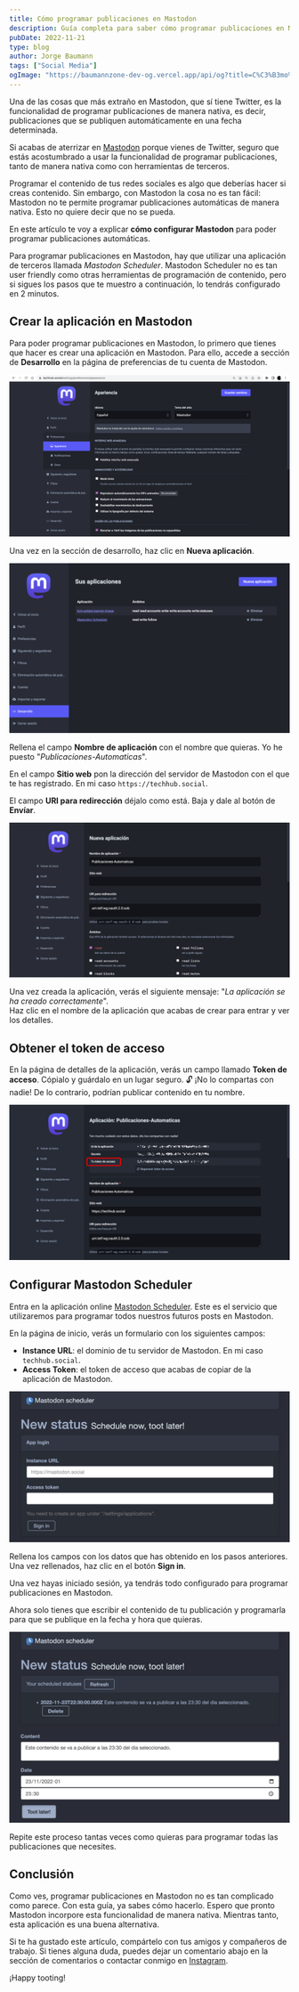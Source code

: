 ```yaml
---
title: Cómo programar publicaciones en Mastodon
description: Guía completa para saber cómo programar publicaciones en Mastodon que se publiquen automáticamente. Configúralo en 3 minutos.
pubDate: 2022-11-21
type: blog
author: Jorge Baumann
tags: ["Social Media"]
ogImage: "https://baumannzone-dev-og.vercel.app/api/og?title=C%C3%B3mo%20programar%20publicaciones%20en%20Mastodon&tags=Social%20Media"
---
```


Una de las cosas que más extraño en Mastodon, que sí tiene Twitter, es la funcionalidad de programar publicaciones de manera nativa, es decir, publicaciones que se publiquen automáticamente en una fecha determinada.

Si acabas de aterrizar en [Mastodon](https://techhub.social/@baumannzone) porque vienes de Twitter, seguro que estás acostumbrado a usar la funcionalidad de programar publicaciones, tanto de manera nativa como con herramientas de terceros.

Programar el contenido de tus redes sociales es algo que deberías hacer si creas contenido. Sin embargo, con Mastodon la cosa no es tan fácil: Mastodon no te permite programar publicaciones automáticas de manera nativa. Esto no quiere decir que no se pueda.

En este artículo te voy a explicar **cómo configurar Mastodon** para poder programar publicaciones automáticas.

Para programar publicaciones en Mastodon, hay que utilizar una aplicación de terceros llamada _Mastodon Scheduler_.
Mastodon Scheduler no es tan user friendly como otras herramientas de programación de contenido, pero si sigues los pasos que te muestro a continuación, lo tendrás configurado en 2 minutos.

## Crear la aplicación en Mastodon

Para poder programar publicaciones en Mastodon, lo primero que tienes que hacer es crear una aplicación en Mastodon. Para ello, accede a sección de **Desarrollo** en la página de preferencias de tu cuenta de Mastodon.

![Página de preferencias de Mastodon](../../assets/blog/como-programar-publicaciones-en-mastodon/1.png)

Una vez en la sección de desarrollo, haz clic en **Nueva aplicación**.

![Nueva aplicación en Mastodon](../../assets/blog/como-programar-publicaciones-en-mastodon/2.png)

Rellena el campo **Nombre de aplicación** con el nombre que quieras. Yo he puesto "_Publicaciones-Automaticas_".

En el campo **Sitio web** pon la dirección del servidor de Mastodon con el que te has registrado. En mi caso `https://techhub.social`.

El campo **URI para redirección** déjalo como está. Baja y dale al botón de **Envíar**.

![Rellenar formulario de nueva aplicación en Mastodon](../../assets/blog/como-programar-publicaciones-en-mastodon/3.png)

Una vez creada la aplicación, verás el siguiente mensaje: "_La aplicación se ha creado correctamente_".  
Haz clic en el nombre de la aplicación que acabas de crear para entrar y ver los detalles.

## Obtener el token de acceso

En la página de detalles de la aplicación, verás un campo llamado **Token de acceso**. Cópialo y guárdalo en un lugar seguro. 🔓 ¡No lo compartas con nadie! De lo contrario, podrían publicar contenido en tu nombre.

![Token de acceso de la aplicación](../../assets/blog/como-programar-publicaciones-en-mastodon/4.png)

## Configurar Mastodon Scheduler

Entra en la aplicación online [Mastodon Scheduler](https://www.scheduler.mastodon.tools/). Este es el servicio que utilizaremos para programar todos nuestros futuros posts en Mastodon.

En la página de inicio, verás un formulario con los siguientes campos:

- **Instance URL**: el dominio de tu servidor de Mastodon. En mi caso `techhub.social`.
- **Access Token**: el token de acceso que acabas de copiar de la aplicación de Mastodon.

![Formulario de configuración de Mastodon Scheduler](../../assets/blog/como-programar-publicaciones-en-mastodon/5.png)

Rellena los campos con los datos que has obtenido en los pasos anteriores. Una vez rellenados, haz clic en el botón **Sign in**.

Una vez hayas iniciado sesión, ya tendrás todo configurado para programar publicaciones en Mastodon.

Ahora solo tienes que escribir el contenido de tu publicación y programarla para que se publique en la fecha y hora que quieras.

![Programar publicación en Mastodon](../../assets/blog/como-programar-publicaciones-en-mastodon/6.png)

Repite este proceso tantas veces como quieras para programar todas las publicaciones que necesites.

## Conclusión

Como ves, programar publicaciones en Mastodon no es tan complicado como parece. Con esta guía, ya sabes cómo hacerlo. Espero que pronto Mastodon incorpore esta funcionalidad de manera nativa. Mientras tanto, esta aplicación es una buena alternativa.

Si te ha gustado este artículo, compártelo con tus amigos y compañeros de trabajo. Si tienes alguna duda, puedes dejar un comentario abajo en la sección de comentarios o contactar conmigo en [Instagram](https://instagram.com/baumannzone).

¡Happy tooting!
